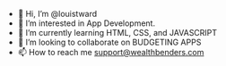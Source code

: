 - 👋 Hi, I’m @louistward
- 👀 I’m interested in App Development.
- 🌱 I’m currently learning HTML, CSS, and JAVASCRIPT
- 💞️ I’m looking to collaborate on BUDGETING APPS
- 📫 How to reach me support@wealthbenders.com

<!---
louistward/louistward is a ✨ special ✨ repository because its `README.md` (this file) appears on your GitHub profile.
You can click the Preview link to take a look at your changes.
--->
